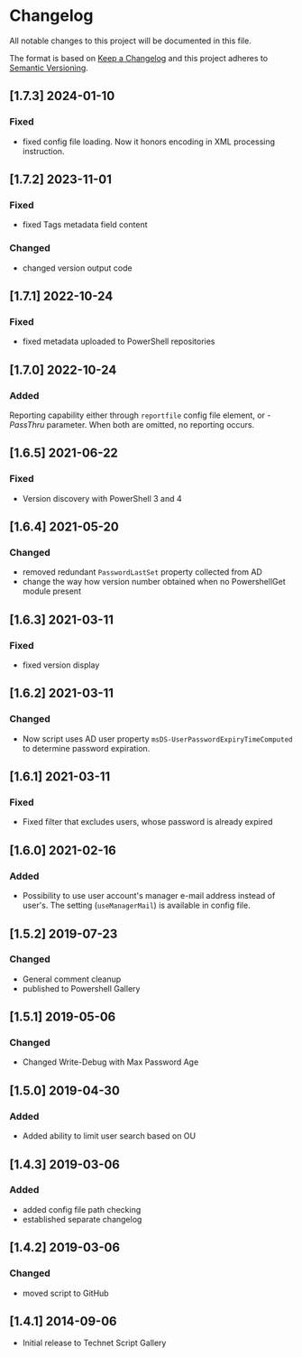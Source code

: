 # Changelog

All notable changes to this project will be documented in this file.

The format is based on [Keep a Changelog](http://keepachangelog.com/en/1.0.0/)
and this project adheres to [Semantic Versioning](http://semver.org/spec/v2.0.0.html).

## [1.7.3] 2024-01-10

### Fixed

- fixed config file loading.  Now it honors encoding in XML processing instruction.

## [1.7.2] 2023-11-01

### Fixed

- fixed Tags metadata field content

### Changed

- changed version output code

## [1.7.1] 2022-10-24

### Fixed

- fixed metadata uploaded to PowerShell repositories

## [1.7.0] 2022-10-24

### Added

Reporting capability either through `reportfile` config file element,
or _-PassThru_ parameter.  When both are omitted, no reporting occurs.

## [1.6.5] 2021-06-22

### Fixed

- Version discovery with PowerShell 3 and 4

## [1.6.4] 2021-05-20

### Changed

- removed redundant `PasswordLastSet` property collected from AD
- change the way how version number obtained when no PowershellGet module
  present

## [1.6.3] 2021-03-11

### Fixed

- fixed version display

## [1.6.2] 2021-03-11

### Changed

- Now script uses AD user property `msDS-UserPasswordExpiryTimeComputed` to
  determine password expiration.

## [1.6.1] 2021-03-11

### Fixed

- Fixed filter that excludes users, whose password is already expired

## [1.6.0] 2021-02-16

### Added

- Possibility to use user account's manager e-mail address instead of user's.
  The setting (`useManagerMail`) is available in config file.

## [1.5.2] 2019-07-23

### Changed

- General comment cleanup
- published to Powershell Gallery

## [1.5.1] 2019-05-06

### Changed

- Changed Write-Debug with Max Password Age

## [1.5.0] 2019-04-30

### Added

- Added ability to limit user search based on OU

## [1.4.3] 2019-03-06

### Added

- added config file path checking
- established separate changelog

## [1.4.2] 2019-03-06

### Changed

- moved script to GitHub

## [1.4.1] 2014-09-06

- Initial release to Technet Script Gallery
